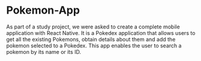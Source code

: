 # Pokemon-App
As part of a study project, we were asked to create a complete mobile application with React Native.  It is a Pokedex application that allows users to get all the existing Pokemons, obtain details about them and add the pokemon selected to a Pokedex. This app enables the user to search a pokemon by its name or its ID.

